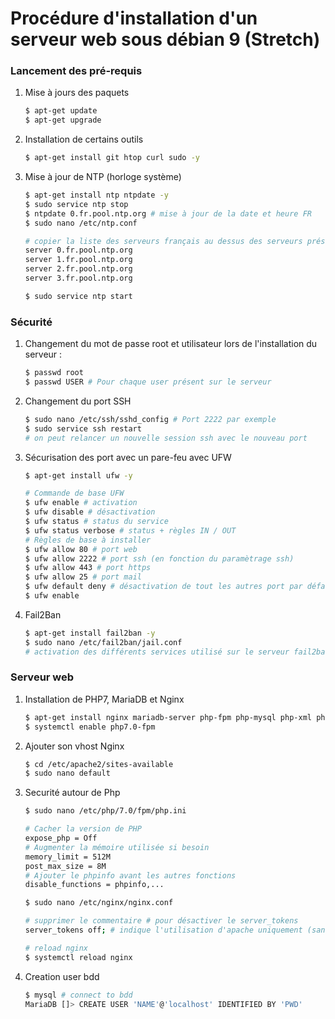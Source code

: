 Procédure d'installation d'un serveur web sous débian 9 (Stretch)
================================================================

### Lancement des pré-requis

1. Mise à jours des paquets
	```bash
	$ apt-get update
	$ apt-get upgrade
	```
	
2. Installation de certains outils
	```bash
	$ apt-get install git htop curl sudo -y
	```
	
3. Mise à jour de NTP (horloge système)
	```bash
	$ apt-get install ntp ntpdate -y
	$ sudo service ntp stop
	$ ntpdate 0.fr.pool.ntp.org # mise à jour de la date et heure FR
	$ sudo nano /etc/ntp.conf
	```
	```bash
	# copier la liste des serveurs français au dessus des serveurs présents
	server 0.fr.pool.ntp.org
	server 1.fr.pool.ntp.org
	server 2.fr.pool.ntp.org
	server 3.fr.pool.ntp.org
	```
	```bash
	$ sudo service ntp start
	```

### Sécurité

1. Changement du mot de passe root et utilisateur lors de l'installation du serveur :
	```bash
	$ passwd root
	$ passwd USER # Pour chaque user présent sur le serveur
	```

2. Changement du port SSH
	```bash
	$ sudo nano /etc/ssh/sshd_config # Port 2222 par exemple
	$ sudo service ssh restart
	# on peut relancer un nouvelle session ssh avec le nouveau port
	```

3. Sécurisation des port avec un pare-feu avec UFW
	```bash
	$ apt-get install ufw -y
	```
	```bash
	# Commande de base UFW
	$ ufw enable # activation
	$ ufw disable # désactivation
	$ ufw status # status du service
	$ ufw status verbose # status + règles IN / OUT
	# Règles de base à installer
	$ ufw allow 80 # port web
	$ ufw allow 2222 # port ssh (en fonction du paramètrage ssh)
	$ ufw allow 443 # port https
	$ ufw allow 25 # port mail
	$ ufw default deny # désactivation de tout les autres port par défaut
	$ ufw enable
	```

4. Fail2Ban
	```bash
	$ apt-get install fail2ban -y
	$ sudo nano /etc/fail2ban/jail.conf 
	# activation des différents services utilisé sur le serveur fail2ban
	```

### Serveur web

1. Installation de PHP7, MariaDB et Nginx
	```bash
	$ apt-get install nginx mariadb-server php-fpm php-mysql php-xml php-zip -y
	$ systemctl enable php7.0-fpm
	```
	
2. Ajouter son vhost Nginx
	```bash
	$ cd /etc/apache2/sites-available
	$ sudo nano default
	```

3. Securité autour de Php
	```bash
	$ sudo nano /etc/php/7.0/fpm/php.ini
	```
	```bash
	# Cacher la version de PHP
	expose_php = Off
	# Augmenter la mémoire utilisée si besoin
	memory_limit = 512M
	post_max_size = 8M
	# Ajouter le phpinfo avant les autres fonctions
	disable_functions = phpinfo,...
	```
	```bash
	$ sudo nano /etc/nginx/nginx.conf
	```
	```bash
	# supprimer le commentaire # pour désactiver le server_tokens
	server_tokens off; # indique l'utilisation d'apache uniquement (sans version)
	```
	```bash
	# reload nginx
	$ systemctl reload nginx
	```
	
4. Creation user bdd
	```bash
	$ mysql # connect to bdd
	MariaDB []> CREATE USER 'NAME'@'localhost' IDENTIFIED BY 'PWD'
	```	
